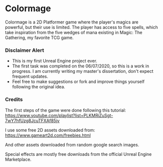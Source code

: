 # Colormage

Colormage is a 2D Platformer game where the player's magics are powerful, but their use is limited. 
The player has access to five spells, which take inspiration from the five wedges of mana existing in Magic: The Gathering, my favorite TCG game.


### Disclaimer Alert

* This is my first Unreal Engine project ever.
* The first task was completed on the 06/07/2020, so this is a work in progress. I am currently writing my master's dissertation, don't expect frequent updates.
* Feel free to make suggestions or fork and improve things yourself following the original idea.


### Credits

The first steps of the game were done following this tutorial:
https://www.youtube.com/playlist?list=PLKMRiZuSgt-7wY7hfUzg8JcuTFXAf85jv

I use some free 2D assets downloaded from:
https://www.gameart2d.com/freebies.html

And other assets downloaded from random google search images.

Special effects are mostly free downloads from the official Unreal Engine Marketplace.
